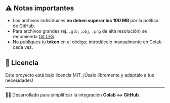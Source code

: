
## ⚠️ Notas importantes

- Los archivos individuales **no deben superar los 100 MB** por la política de GitHub.  
- Para archivos grandes (ej. `.glb`, `.obj`, `.png` de alta resolución) se recomienda [Git LFS](https://git-lfs.com/).  
- No publiques tu **token** en el código; introdúcelo manualmente en Colab cada vez.  

## 📝 Licencia

Este proyecto está bajo licencia MIT. ¡Úsalo libremente y adáptalo a tus necesidades!  

---

👨‍💻 Desarrollado para simplificar la integración **Colab ↔ GitHub**.
